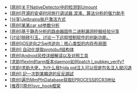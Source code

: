 + [[原创]关于NativeDetector中的检测到Umount](https://bbs.kanxue.com/thread-286664.htm)
+ [[原创]开源的安卓时间旅行调试器,混淆、算法分析的强力助手](https://bbs.kanxue.com/thread-286457.htm)
+ [[分享]Jetbrains账户激活方式](https://bbs.kanxue.com/thread-284298.htm)
+ [[原创]某某car sd参数分析](https://bbs.kanxue.com/thread-286646.htm)
+ [[原创]基于静态分析的路由器固件二进制漏洞挖掘经验分享](https://bbs.kanxue.com/thread-286055.htm)
+ [[讨论]抛砖引玉，讨论一下远程控制软件的创新功能。](https://bbs.kanxue.com/thread-284515.htm)
+ [[原创]iOS逆向之Swift逆向：核心类型的内存布局图](https://bbs.kanxue.com/thread-281215.htm)
+ [[原创] 自动化提取protobuf结构体](https://bbs.kanxue.com/thread-285969.htm)
+ [[原创]Android风控详细解读以及对照工具](https://bbs.kanxue.com/thread-286120.htm)
+ [[求助]flexlm的arm版本daemon如何patch l_pubkey_verify?](https://bbs.kanxue.com/thread-286667.htm)
+ [[求助]求助大佬，为什么我frida pid注入可以但是包名注入就闪退](https://bbs.kanxue.com/thread-286655.htm)
+ [[原创] 記一次對某韓遊的反反調試](https://bbs.kanxue.com/thread-286089.htm)
+ [[原创]遍历MmPfnDatabase获取EPROCESS的CR3地址](https://bbs.kanxue.com/thread-286598.htm)
+ [[推荐][原创]svc_hook框架](https://bbs.kanxue.com/thread-284713.htm)
